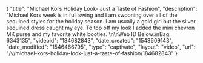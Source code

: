 {
    "title": "Michael Kors Holiday Look- Just a Taste of Fashion",
    "description": "Michael Kors week is in full swing and I am swooning over all of the sequined styles for the holiday season. I am usually a gold girl but the silver sequined dress caught my eye. To top off my look I added the mini chevron MK purse and my favorite white booties.  \n\nWeb ID Below:\nBag: 6343135",
    "videoid": "184682843",
    "date_created": "1543609143",
    "date_modified": "1546466795",
    "type": "captivate",
    "layout": "video",
    "url": "\/v\/michael-kors-holiday-look-just-a-taste-of-fashion\/184682843"
}